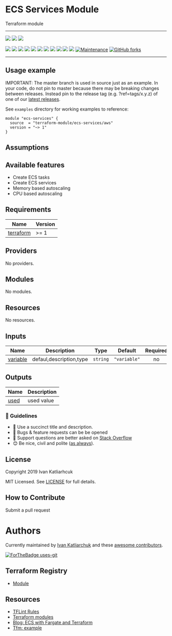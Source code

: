 # ECS Services Module

Terraform module

---

![](https://github.com/terraform-module/terraform-aws-ecs-services/workflows/release/badge.svg)
![](https://github.com/terraform-module/terraform-aws-ecs-services/workflows/commit-check/badge.svg)
![](https://github.com/terraform-module/terraform-aws-ecs-services/workflows/labeler/badge.svg)

[![](https://img.shields.io/github/license/terraform-module/terraform-aws-ecs-services)](https://github.com/terraform-module/terraform-aws-ecs-services)
![](https://img.shields.io/github/v/tag/terraform-module/terraform-aws-ecs-services)
![](https://img.shields.io/issues/github/terraform-module/terraform-aws-ecs-services)
![](https://img.shields.io/github/issues/terraform-module/terraform-aws-ecs-services)
![](https://img.shields.io/github/issues-closed/terraform-module/terraform-aws-ecs-services)
[![](https://img.shields.io/github/languages/code-size/terraform-module/terraform-aws-ecs-services)](https://github.com/terraform-module/terraform-aws-ecs-services)
[![](https://img.shields.io/github/repo-size/terraform-module/terraform-aws-ecs-services)](https://github.com/terraform-module/terraform-aws-ecs-services)
![](https://img.shields.io/github/languages/top/terraform-module/terraform-aws-ecs-services?color=green&logo=terraform&logoColor=blue)
![](https://img.shields.io/github/commit-activity/m/terraform-module/terraform-aws-ecs-services)
![](https://img.shields.io/github/contributors/terraform-module/terraform-aws-ecs-services)
![](https://img.shields.io/github/last-commit/terraform-module/terraform-aws-ecs-services)
[![Maintenance](https://img.shields.io/badge/Maintenu%3F-oui-green.svg)](https://GitHub.com/terraform-module/terraform-aws-ecs-services/graphs/commit-activity)
[![GitHub forks](https://img.shields.io/github/forks/terraform-module/terraform-aws-ecs-services.svg?style=social&label=Fork)](https://github.com/terraform-module/terraform-aws-ecs-services)

---

## Usage example

IMPORTANT: The master branch is used in source just as an example. In your code, do not pin to master because there may be breaking changes between releases. Instead pin to the release tag (e.g. ?ref=tags/x.y.z) of one of our [latest releases](https://github.com/terraform-module/terraform-aws-ecs-services/releases).

See `examples` directory for working examples to reference:

```hcl
module "ecs-services" {
  source  = "terraform-module/ecs-services/aws"
  version = "~> 1"
}
```

## Assumptions

## Available features

- Create ECS tasks
- Create ECS services
- Memory based autoscaling
- CPU based autoscaling

<!-- BEGINNING OF PRE-COMMIT-TERRAFORM DOCS HOOK -->
## Requirements

| Name | Version |
|------|---------|
| <a name="requirement_terraform"></a> [terraform](#requirement\_terraform) | >= 1 |

## Providers

No providers.

## Modules

No modules.

## Resources

No resources.

## Inputs

| Name | Description | Type | Default | Required |
|------|-------------|------|---------|:--------:|
| <a name="input_variable"></a> [variable](#input\_variable) | defaul,description,type | `string` | `"variable"` | no |

## Outputs

| Name | Description |
|------|-------------|
| <a name="output_used"></a> [used](#output\_used) | used value |
<!-- END OF PRE-COMMIT-TERRAFORM DOCS HOOK -->


### :memo: Guidelines

 - :memo: Use a succinct title and description.
 - :bug: Bugs & feature requests can be be opened
 - :signal_strength: Support questions are better asked on [Stack Overflow](https://stackoverflow.com/)
 - :blush: Be nice, civil and polite ([as always](http://contributor-covenant.org/version/1/4/)).

## License

Copyright 2019 Ivan Katliarhcuk

MIT Licensed. See [LICENSE](./LICENSE) for full details.

## How to Contribute

Submit a pull request

# Authors

Currently maintained by [Ivan Katliarchuk](https://github.com/ivankatliarchuk) and these [awesome contributors](https://github.com/terraform-module/terraform-aws-ecs-services/graphs/contributors).

[![ForTheBadge uses-git](http://ForTheBadge.com/images/badges/uses-git.svg)](https://GitHub.com/)

## Terraform Registry

- [Module](https://registry.terraform.io/modules/terraform-module/ecs-services/aws)

## Resources

- [TFLint Rules](https://github.com/terraform-linters/tflint/tree/master/docs/rules)
- [Terraform modules](https://registry.terraform.io/namespaces/terraform-module)
- [Blog: ECS with Fargate and Terraform](https://engineering.finleap.com/posts/2020-02-20-ecs-fargate-terraform/)
- [Tfm: example](https://github.com/finleap/tf-ecs-fargate-tmpl)
